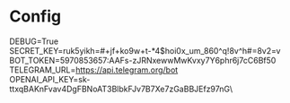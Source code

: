 # Config
DEBUG=True\
SECRET_KEY=ruk5yikh=#+jf+ko9w+t-*4$hoi0x_um_860^q!8v^h#=8v2=v\
BOT_TOKEN=5970853657:AAFs-zJRNxewwMwKvxy7Y6phr6j7cC6Bf50\
TELEGRAM_URL=https://api.telegram.org/bot \
OPENAI_API_KEY=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\